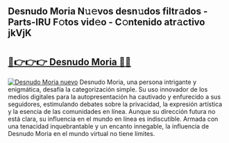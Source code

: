 ## Desnudo Moria N𝚞𝚎vos desn𝚞dos filtr𝚊dos - Parts-IRU F𝚘tos vid𝚎o - C𝚘ntenido atr𝚊ctivo jkVjK

# <h2><a href="http://mb1cu4.tromn.icu/?c=Desnudo+Moria">🔗👉👉👉 Desnudo Moria 🔗🔗</a></h2>

[![Desnudo Moria nuevo](https://i.imgur.com/pEAQMta.gif)](http://mb1cu4.tromn.icu/?c=Desnudo+Moria)
Desnudo Moria, una persona intrigante y enigmática, desafía la categorización simple. Su uso innovador de los medios digitales para la autopresentación ha cautivado y enfurecido a sus seguidores, estimulando debates sobre la privacidad, la expresión artística y la esencia de las comunidades en línea. Aunque su dirección futura no está clara, su influencia en el mundo en línea es indiscutible. Armada con una tenacidad inquebrantable y un encanto innegable, la influencia de Desnudo Moria en el mundo virtual no tiene límites.
